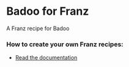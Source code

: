 # Badoo for Franz
A Franz recipe for Badoo

### How to create your own Franz recipes:
* [Read the documentation](https://github.com/meetfranz/plugins)
